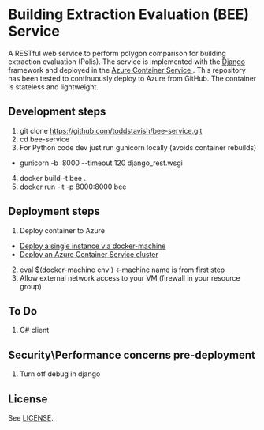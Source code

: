 # Building Extraction Evaluation (BEE) Service

A RESTful web service to perform polygon comparison for building extraction evaluation (Polis). The service is implemented with the [Django](https://www.djangoproject.com/) framework and deployed in the [Azure Container Service ](https://azure.microsoft.com/en-us/services/container-service/). This repository has been tested to continuously deploy to Azure from GitHub. The container is stateless and lightweight.

## Development steps
1. git clone https://github.com/toddstavish/bee-service.git
2. cd bee-service
3. For Python code dev just run gunicorn locally (avoids container rebuilds)
* gunicorn -b :8000 --timeout 120 django_rest.wsgi
4. docker build -t bee .
5. docker run -it -p 8000:8000 bee

## Deployment steps
1. Deploy container to Azure
* [Deploy a single instance via docker-machine](https://docs.docker.com/machine/drivers/azure/)
* [Deploy an Azure Container Service cluster](https://azure.microsoft.com/en-us/documentation/articles/container-service-deployment/)
2. eval $(docker-machine env <machine name>) <-machine name is from first step
3. Allow external network access to your VM (firewall in your resource group)

## To Do
1. C# client

## Security\Performance concerns pre-deployment
1. Turn off debug in django

## License
See [LICENSE](./LICENSE).